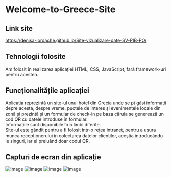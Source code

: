 # Welcome-to-Greece-Site

## Link site
https://denisa-iordache.github.io/Site-vizualizare-date-SV-PIB-PO/

## Tehnologii folosite
 Am folosit în realizarea aplicației HTML, CSS, JavaScript, fară framework-uri pentru acestea.<br />

## Funcționalitățile aplicației
  Aplicația reprezintă un site-ul unui hotel din Grecia unde se pt găsi informații depre acesta, despre vreme, puctele de interes și evenimentele locale din zonă și prezintă și un formular de check-in pe baza căruia se generează un cod QR cu datele introduse în formular. <br />
  Informațiile sunt disponibile în 5 limbi diferite.<br />
  Site-ul este gândit pentru a fi folosit într-o rețea intranet, pentru a ușura munca recepționerului în colectarea datelor clienților, aceștia introducându-le singuri, iar el preluând doar codul QR.<br />
 ## Capturi de ecran din aplicație
 ![image](https://user-images.githubusercontent.com/74931542/195368232-91328e19-2b33-41e2-af76-08593230eed6.png)
 ![image](https://user-images.githubusercontent.com/74931542/195368361-e70db1f8-bc9b-4f62-ad4c-be51e0e24de1.png)
 ![image](https://user-images.githubusercontent.com/74931542/195368493-5e4daff6-4ff4-4577-a75b-6a7951b378d2.png)
 ![image](https://user-images.githubusercontent.com/74931542/195368778-212522c4-bfe9-4d1f-9e01-1d9e28fb3b63.png)


